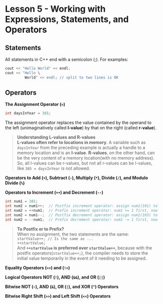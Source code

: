 # Lesson 5 - Working with Expressions, Statements, and Operators

## Statements
All statements in C++ end with a semicolon (;). For examples:  
```c++
cout << "Hello World" << endl;
cout << "Hello \ 
         World" << endl; // split to two lines is OK
```

## Operators
**The Assignment Operator (`=`)**   
```c++
int daysInYear = 365;
```
The assignment operator replaces the value contained by the operand to the left (unimaginatively called **l-value**) by that on the right (called **r-value**).
> **Understanding L-values and R-values**  
**L-values often refer to locations in memory**. A variable such as `daysInYear` from the preceding example is actually a handle to a memory location and is an **l-value**. **R-values**, on the other hand, can be the very content of a memory location(with no memory address). So, all l-values can be r-values, but not all r-values can be l-values, like `365 = daysInYear` is not allowed.

**Operators to Add (`+`), Subtract (`-`), Multiply (`*`), Divide (`/`), and Modulo Divide (`%`)**  

**Operators to Increment (`++`) and Decrement (`--`)**
```c++
int num1 = 101;
int num2 = num1++;  // Postfix increment operator: assign num1(101) to num2 first, then num1 += 1, now num1 is 102.
int num2 = ++num1;  // Prefix increment operator: num1 += 1 first, now num1 is 103, then assign num1(103) to num2.
int num2 = num1--;  // Postfix decrement operator: assign num1(103) to num2 first, then num1 -= 1, now num1 is 102.
int num2 = --num1;  // Prefix decrement operator: num1 -= 1 first, now num1 is 101, then assign num1(101) to num2.
```
> **To Postfix or to Prefix?**  
When no assignment, the two statements are the same:  
`startValue++; // Is the same as ...`  
`++startValue;`  
And **`++startValue` is preferred over `startValue++`**, because with the postfix operators(`startValue++;`), the compiler needs to store the initial value temporarily in the event of it needing to be assigned.  

**Equality Operators (`==`) and (`!=`)**

**Logical Operators NOT (`!`), AND (`&&`), and OR (`||`)**

**Bitwise NOT (`~`), AND (`&`), OR (`|`), and XOR (`^`) Operators**

**Bitwise Right Shift (`>>`) and Left Shift (`<<`) Operators**

